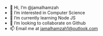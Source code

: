 - 👋 Hi, I’m @jamalhamzah
- 👀 I’m interested in Computer Science
- 🌱 I’m currently learning Node JS
- 💞️ I’m looking to collaborate on Github
- 📫 Email me at jamalhamzah1@outlook.com

<!---
jamalhamzah/jamalhamzah is a ✨ special ✨ repository because its `README.md` (this file) appears on your GitHub profile.
You can click the Preview link to take a look at your changes.
--->
